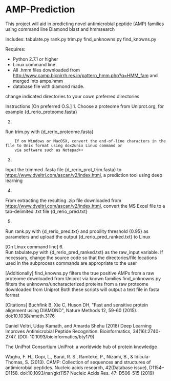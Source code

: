 # AMP-Prediction

This project will aid in predicting novel antimicrobial peptide (AMP) families using command line Diamond blast and hmmsearch

Includes:
tabulate.py
rank.py
trim.py
find_unknowns.py
find_knowns.py

Requires:
- Python 2.7.1 or higher
- Linux command line
- All .hmm files downloaded from http://www.camp.bicnirrh.res.in/pattern_hmm.php?q=HMM_fam and merged into amps.hmm 
- database file with diamond made. 

change indicated directories to your cown preferred directories

Instructions
[On preferred O.S.]
1.
Choose a proteome from Uniprot.org, for example {d_rerio_proteome.fasta}

2.
Run trim.py with {d_rerio_proteome.fasta}  

        If on Windows or MacOSX, convert the end-of-line characters in the file to Unix format using dox2unix Linux command or
        via software such as Notepad++

3. 
Input the trimmed .fasta file {d_rerio_prot_trim.fasta} to https://www.dveltri.com/ascan/v2/index.html, a prediction tool using deep learning

4.
From extracting the resulting .zip file downloaded from https://www.dveltri.com/ascan/v2/index.html, convert the MS Excel file to a tab-delimited .txt file {d_rerio_pred.txt}

5.
Run rank.py with {d_rerio_pred.txt} and probility threshold {0.95} as parameters and upload the output {d_rerio_pred_ranked.txt} to Linux 

[On Linux command line]
6.  
Run tabulate.py with {d_rerio_pred_ranked.txt} as the raw_input variable. If necessary, change the source code so that the directories/file locations used in the subprocess commands are appropriate to the user

[Additionally]
find_knowns.py filters the true positive AMPs from a raw proteome downloaded from Uniprot via known families
find_unknowns.py filters the unknowns/uncharacterized proteins from a raw proteome downloaded from Uniprot
Both these scripts will output a text file in fasta format

[Citations]
Buchfink B, Xie C, Huson DH, "Fast and sensitive protein alignment using DIAMOND", Nature Methods 12, 59-60 (2015).
doi:10.1038/nmeth.3176

Daniel Veltri, Uday Kamath, and Amarda Shehu (2018) Deep Learning Improves Antimicrobial Peptide Recognition. Bioinformatics,
34(16):2740-2747. (DOI: 10.1093/bioinformatics/bty179)

The UniProt Consortium 
UniProt: a worldwide hub of protein knowledge 

Waghu, F. H., Gopi, L., Barai, R. S., Ramteke, P., Nizami, B., & Idicula-Thomas, S. (2013). CAMP: Collection of sequences and structures
of antimicrobial peptides. Nucleic acids research, 42(Database issue), D1154–D1158. doi:10.1093/nar/gkt1157
Nucleic Acids Res. 47: D506-515 (2019)
